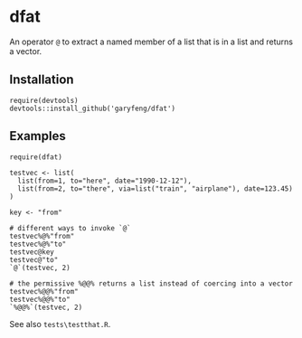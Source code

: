 # dfat
An operator `@` to extract a named member of a list that is in a list and returns a vector.

## Installation ##

```
require(devtools)
devtools::install_github('garyfeng/dfat')
```

## Examples ##

```
require(dfat)

testvec <- list(
  list(from=1, to="here", date="1990-12-12"), 
  list(from=2, to="there", via=list("train", "airplane"), date=123.45)
)

key <- "from"

# different ways to invoke `@`
testvec%@%"from"
testvec%@%"to"
testvec@key
testvec@"to"
`@`(testvec, 2)

# the permissive %@@% returns a list instead of coercing into a vector
testvec%@@%"from"
testvec%@@%"to"
`%@@%`(testvec, 2)

```

See also ```tests\testthat.R```.
